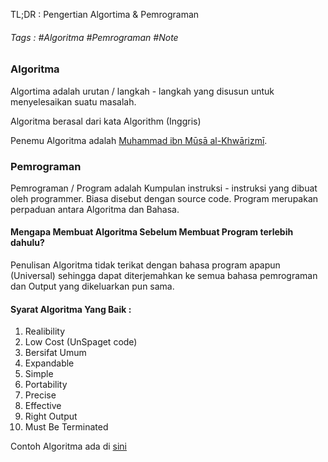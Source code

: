 TL;DR : Pengertian Algortima & Pemrograman
###### Tags : #Algoritma #Pemrograman #Note

### Algoritma
Algortima adalah urutan / langkah - langkah yang disusun untuk menyelesaikan suatu masalah.

Algoritma berasal dari kata Algorithm (Inggris)

Penemu Algoritma adalah [Muhammad ibn Mūsā al-Khwārizmī](https://id.wikipedia.org/wiki/Mu%E1%B8%A5ammad_bin_M%C5%ABs%C4%81_al-Khaw%C4%81rizm%C4%AB).

### Pemrograman
Pemrograman / Program adalah Kumpulan instruksi - instruksi  yang dibuat oleh programmer. Biasa disebut dengan source code. Program merupakan perpaduan antara Algoritma dan Bahasa.

#### Mengapa Membuat Algoritma Sebelum Membuat Program terlebih dahulu?
Penulisan Algoritma tidak terikat dengan bahasa program apapun (Universal) sehingga dapat diterjemahkan ke semua bahasa pemrograman dan Output yang dikeluarkan pun sama.

#### Syarat Algoritma Yang Baik :
1. Realibility
2. Low Cost (UnSpaget code)
3. Bersifat Umum
4. Expandable
5. Simple
6. Portability
7. Precise
8. Effective
9. Right Output
10. Must Be Terminated

Contoh Algoritma ada di [sini](Jawaban%20Quiz%202.md)